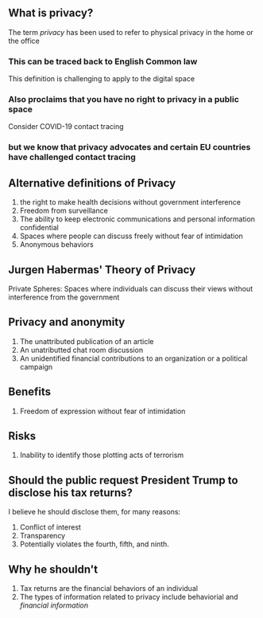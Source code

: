 ## What is privacy?

The term *privacy* has been used to refer to physical privacy in the home or the office
### This can be traced back to English Common law
This definition is challenging to apply to the digital space

### Also proclaims that you have no right to privacy in a public space
Consider COVID-19 contact tracing
### but we know that privacy advocates and certain EU countries have challenged contact tracing

## Alternative definitions of Privacy
1. the right to make health decisions without government interference
2. Freedom from surveillance
3. The ability to keep electronic communications and personal information confidential
4. Spaces where people can discuss freely without fear of intimidation
5. Anonymous behaviors
## Jurgen Habermas' Theory of Privacy
Private Spheres:
Spaces where individuals can discuss their views without interference from the government
## Privacy and anonymity
1. The unattributed publication of an article
2. An unatributted chat room discussion
3. An unidentified financial contributions to an organization or a political campaign
## Benefits
1. Freedom of expression without fear of intimidation
## Risks
1. Inability to identify those plotting acts of terrorism

## Should the public request President Trump to disclose his tax returns?
I believe he should disclose them, for many reasons:
1. Conflict of interest
2. Transparency
3. Potentially violates the fourth, fifth, and ninth.
## Why he shouldn't
1. Tax returns are the financial behaviors of an individual
2. The types of information related to privacy include behaviorial and *financial information*

